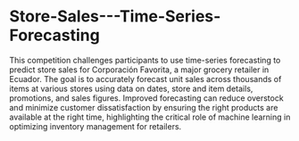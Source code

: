 # Store-Sales---Time-Series-Forecasting

This competition challenges participants to use time-series forecasting to predict store sales for Corporación Favorita, a major grocery retailer in Ecuador. The goal is to accurately forecast unit sales across thousands of items at various stores using data on dates, store and item details, promotions, and sales figures. Improved forecasting can reduce overstock and minimize customer dissatisfaction by ensuring the right products are available at the right time, highlighting the critical role of machine learning in optimizing inventory management for retailers.
